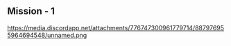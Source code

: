 ## Mission - 1
https://media.discordapp.net/attachments/776747300961779714/887976955964694548/unnamed.png
